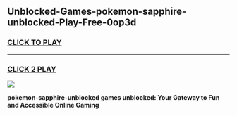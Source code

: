 
## Unblocked-Games-pokemon-sapphire-unblocked-Play-Free-0op3d
<h3>
<a href="https://premium76.site?title=pokemon-sapphire-unblocked&ref=18A1">CLICK TO PLAY</a></h3>
<hr>

<h3>
<a href="https://premium76.site?title=pokemon-sapphire-unblocked&ref=18A1">CLICK 2 PLAY</a>
  
</h3>

<a href="https://premium76.site?title=pokemon-sapphire-unblocked&ref=18A1"><img src="https://clearcache.store/games.png"></a>


**pokemon-sapphire-unblocked games unblocked: Your Gateway to Fun and Accessible Online Gaming**
